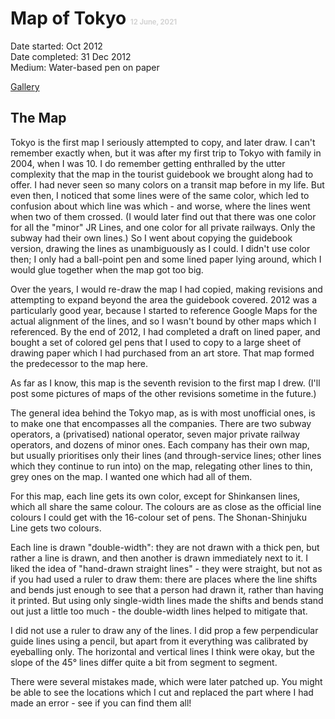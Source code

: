 # Map of Tokyo <span style="font-size:0.4em; color:lightgrey">12 June, 2021</span>

Date started: Oct 2012  
Date completed: 31 Dec 2012  
Medium: Water-based pen on paper  

[Gallery](/gallery/)

## The Map  
Tokyo is the first map I seriously attempted to copy, and later draw. I can't remember exactly when, but it was after my first trip to Tokyo with family in 2004, when I was 10. I do remember getting enthralled by the utter complexity that the map in the tourist guidebook we brought along had to offer. I had never seen so many colors on a transit map before in my life. But even then, I noticed that some lines were of the same color, which led to confusion about which line was which - and worse, where the lines went when two of them crossed. (I would later find out that there was one color for all the "minor" JR Lines, and one color for all private railways. Only the subway had their own lines.) So I went about copying the guidebook version, drawing the lines as unambiguously as I could. I didn't use color then; I only had a ball-point pen and some lined paper lying around, which I would glue together when the map got too big.

Over the years, I would re-draw the map I had copied, making revisions and attempting to expand beyond the area the guidebook covered. 2012 was a particularly good year, because I started to reference Google Maps for the actual alignment of the lines, and so I wasn't bound by other maps which I referenced. By the end of 2012, I had completed a draft on lined paper, and bought a set of colored gel pens that I used to copy to a large sheet of drawing paper which I had purchased from an art store. That map formed the predecessor to the map here.  

As far as I know, this map is the seventh revision to the first map I drew. (I'll post some pictures of maps of the other revisions sometime in the future.)  

The general idea behind the Tokyo map, as is with most unofficial ones, is to make one that encompasses all the companies. There are two subway operators, a (privatised) national operator, seven major private railway operators, and dozens of minor ones. Each company has their own map, but usually prioritises only their lines (and through-service lines; other lines which they continue to run into) on the map, relegating other lines to thin, grey ones on the map. I wanted one which had all of them.  

For this map, each line gets its own color, except for Shinkansen lines, which all share the same colour. The colours are as close as the official line colours I could get with the 16-colour set of pens. The Shonan-Shinjuku Line gets two colours.  

Each line is drawn "double-width": they are not drawn with a thick pen, but rather a line is drawn, and then another is drawn immediately next to it. I liked the idea of "hand-drawn straight lines" - they were straight, but not as if you had used a ruler to draw them: there are places where the line shifts and bends just enough to see that a person had drawn it, rather than having it printed. But using only single-width lines made the shifts and bends stand out just a little too much - the double-width lines helped to mitigate that.  

I did not use a ruler to draw any of the lines. I did prop a few perpendicular guide lines using a pencil, but apart from it everything was calibrated by eyeballing only. The horizontal and vertical lines I think were okay, but the slope of the 45&deg; lines differ quite a bit from segment to segment.  

There were several mistakes made, which were later patched up. You might be able to see the locations which I cut and replaced the part where I had made an error - see if you can find them all!  
